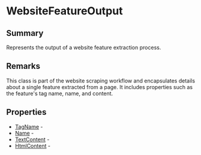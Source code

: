 # WebsiteFeatureOutput

## Summary

Represents the output of a website feature extraction process.

## Remarks

This class is part of the website scraping workflow and encapsulates details about a single feature
extracted from a page. It includes properties such as the feature's tag name, name, and content.

## Properties

* [TagName](WebsiteFeatureOutput.TagName.md) - 
* [Name](WebsiteFeatureOutput.Name.md) - 
* [TextContent](WebsiteFeatureOutput.TextContent.md) - 
* [HtmlContent](WebsiteFeatureOutput.HtmlContent.md) - 
